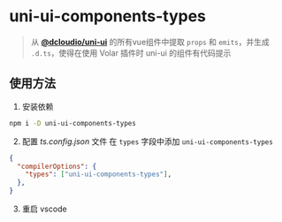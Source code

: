 # uni-ui-components-types

> 从 [__@dcloudio/uni-ui__](https://www.npmjs.com/package/@dcloudio/uni-ui) 的所有vue组件中提取 `props` 和 `emits`，并生成 `.d.ts`，使得在使用 Volar 插件时 uni-ui 的组件有代码提示

## 使用方法

1. 安装依赖

```bash
npm i -D uni-ui-components-types
```

2. 配置 _ts.config.json_ 文件
在 `types` 字段中添加 `uni-ui-components-types`

```json
{
  "compilerOptions": {
    "types": ["uni-ui-components-types"],
  },
}
```

3. 重启 vscode
